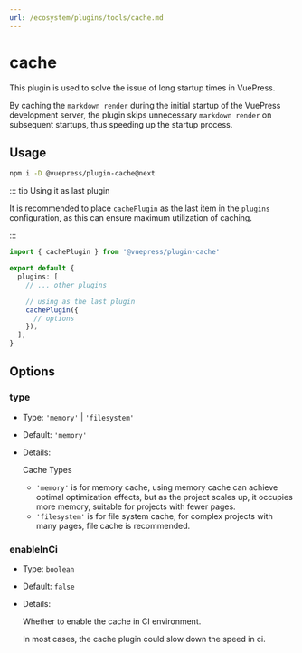 ```yaml
---
url: /ecosystem/plugins/tools/cache.md
---
```

# cache

This plugin is used to solve the issue of long startup times in VuePress.

By caching the `markdown render` during the initial startup of the VuePress development server, the plugin skips unnecessary `markdown render` on subsequent startups, thus speeding up the startup process.

## Usage

```bash
npm i -D @vuepress/plugin-cache@next
```

::: tip Using it as last plugin

It is recommended to place `cachePlugin` as the last item in the `plugins` configuration, as this can ensure maximum utilization of caching.

:::

```ts title=".vuepress/config.ts"
import { cachePlugin } from '@vuepress/plugin-cache'

export default {
  plugins: [
    // ... other plugins

    // using as the last plugin
    cachePlugin({
      // options
    }),
  ],
}
```

## Options

### type

* Type: `'memory'` | `'filesystem'`

* Default: `'memory'`

* Details:

  Cache Types

  * `'memory'` is for memory cache, using memory cache can achieve optimal optimization effects, but as the project scales up, it occupies more memory, suitable for projects with fewer pages.
  * `'filesystem'` is for file system cache, for complex projects with many pages, file cache is recommended.

### enableInCi

* Type: `boolean`

* Default: `false`

* Details:

  Whether to enable the cache in CI environment.

  In most cases, the cache plugin could slow down the speed in ci.
